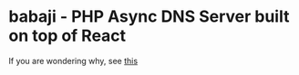 babaji - PHP Async DNS Server built on top of React
======

If you are wondering why, see [this](http://attozk.mine.pk/posts/404-php-dns-server-benchmarking-vs-pdns-mysql)
